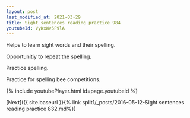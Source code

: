```yaml
---
layout: post
last_modified_at: 2021-03-29
title: Sight sentences reading practice 984
youtubeId: VyKxWv5F9lA
---
```

 
 
Helps to learn sight words and their spelling.

Opportunitiy to repeat the spelling. 

Practice spelling. 
 
Practice for spelling bee competitions. 
 
{% include youtubePlayer.html id=page.youtubeId %}
 
 

[Next]({{ site.baseurl }}{% link  split1/_posts/2016-05-12-Sight sentences reading practice 832.md%})
 
